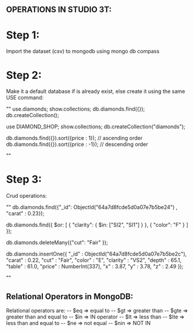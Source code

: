 ## OPERATIONS IN STUDIO 3T:

# Step 1:
Import the dataset (csv) to mongodb using mongo db compass
# Step 2:
Make it a default database if is already exist, else create it using the same USE command:

"" 
use.diamonds;
show.collections;
db.diamonds.find({});
db.createCollection();

use DIAMOND_SHOP;
show.collections;
db.createCollection("diamonds");

db.diamonds.find({}).sort({price : 1}); // ascending order
db.diamonds.find({}).sort({price : -1}); // descending order

""

# Step 3:
Crud operations:

""
db.diamonds.find({"_id":  ObjectId("64a7d8fcde5d0a07e7b5be24") , "carat" : 0.23}); 

db.diamonds.find({ $or: [ { "clarity": { $in: ["SI2", "SI1"] } }, { "color": "F" } ] });

db.diamonds.deleteMany({"cut": "Fair" });

db.diamonds.insertOne({
"_id" : ObjectId("64a7d8fcde5d0a07e7b5be2c"),
"carat" : 0.22,
"cut" : "Fair",
"color" : "E",
"clarity" : "VS2",
"depth" : 65.1,
"table" : 61.0,
"price" : NumberInt(337),
"x" : 3.87,
"y" : 3.78,
"z" : 2.49
}); 


""
## Relational Operators in MongoDB:
Relational operators are:
-- $eq => equal to
-- $gt => greater than
-- $gte => greater than and equal to
-- $in => IN operator
-- $lt => less than
-- $lte => less than and equal to
-- $ne => not equal
-- $nin => NOT IN